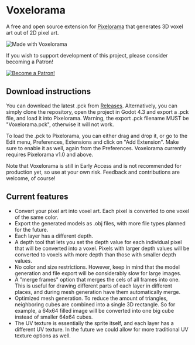 # Voxelorama
A free and open source extension for [Pixelorama](https://github.com/Orama-Interactive/Pixelorama) that generates 3D voxel art out of 2D pixel art.

![Made with Voxelorama](https://user-images.githubusercontent.com/35376950/185218214-c8356f86-00ed-4f39-b0f8-458a29d0061b.png)

If you wish to support development of this project, please consider becoming a Patron!

[![Become a Patron!](https://c5.patreon.com/external/logo/become_a_patron_button.png)](https://patreon.com/OramaInteractive)

## Download instructions
You can download the latest .pck from [Releases](https://github.com/Orama-Interactive/VoxeloramaExtension/releases). Alternatively, you can simply clone the repository, open the project in Godot 4.3 and export a .pck file, and load it into Pixelorama. Warning, the export .pck filename MUST be "Voxelorama.pck", otherwise it will not work.

To load the .pck to Pixelorama, you can either drag and drop it, or go to the Edit menu, Preferences, Extensions and click on "Add Extension". Make sure to enable it as well, again from the Preferences. Voxelorama currently requires Pixelorama v1.0 and above.

Note that Voxelorama is still in Early Access and is not recommended for production yet, so use at your own risk. Feedback and contributions are welcome, of course!

## Current features
- Convert your pixel art into voxel art. Each pixel is converted to one voxel of the same color.
- Export the generated models as .obj files, with more file types planned for the future.
- Each layer has a different depth.
- A depth tool that lets you set the depth value for each individual pixel that will be converted into a voxel. Pixels with larger depth values will be converted to voxels with more depth than those with smaller depth values.
- No color and size restrictions. However, keep in mind that the model generation and file export will be considerably slow for large images.
- A "merge frames" option that merges the cels of all frames into one. This is useful for drawing different parts of each layer in different places, and during mesh generation have them automatically merge.
- Optimized mesh generation. To reduce the amount of triangles, neighboring cubes are combined into a single 3D rectangle. So for example, a 64x64 filled image will be converted into one big cube instead of smaller 64x64 cubes.
- The UV texture is essentially the sprite itself, and each layer has a different UV texture. In the future we could allow for more traditional UV texture options as well.
